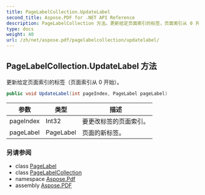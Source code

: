 ```yaml
---
title: PageLabelCollection.UpdateLabel
second_title: Aspose.PDF for .NET API Reference
description: PageLabelCollection 方法。更新给定页面索引的标签，页面索引从 0 开始
type: docs
weight: 40
url: /zh/net/aspose.pdf/pagelabelcollection/updatelabel/
---
```

## PageLabelCollection.UpdateLabel 方法

更新给定页面索引的标签（页面索引从 0 开始）。

```csharp
public void UpdateLabel(int pageIndex, PageLabel pageLabel)
```

| 参数 | 类型 | 描述 |
| --- | --- | --- |
| pageIndex | Int32 | 要更改标签的页面索引。 |
| pageLabel | PageLabel | 页面的新标签。 |

### 另请参阅

* class [PageLabel](../../pagelabel/)
* class [PageLabelCollection](../)
* namespace [Aspose.Pdf](../../../aspose.pdf/)
* assembly [Aspose.PDF](../../../)